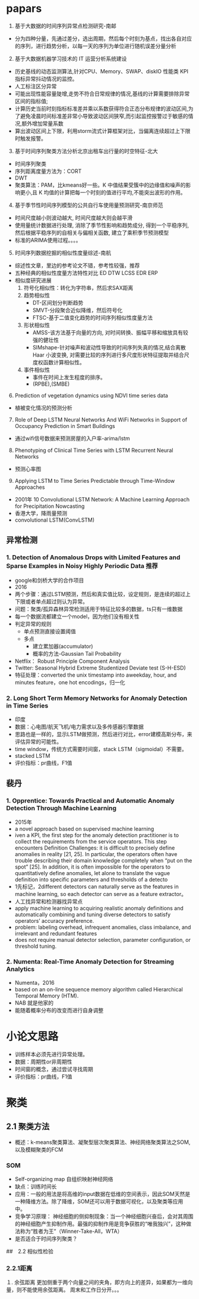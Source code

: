 # papars
1. 基于大数据的时间序列异常点检测研究-南邮
- 分为四种分量，先通过差分，选出周期，然后每个时刻为基点，找出各自对应的序列，进行趋势分析，以每一天的序列为单位进行随机误差分量分析

2. 基于大数据机器学习技术的 IT 运营分析系统建设
- 历史基线的动态监测算法,针对CPU、Memory、SWAP、diskIO 性能类 KPI 指标异常抖动情况的监控。
- 人工标注区分异常
- 可能出现性能容量陡增,走势不符合日常规律的情况,基线的计算需要排除异常区间的指标值;
- 计算历史当前时刻指标标准差并乘以系数获得符合正态分布规律的波动区间,为了避免凌晨时间标准差非常小导致波动区间狭窄,而引起监控报警过于敏感的情况,额外增加常量系数
- 算出波动区间上下限，利用storm流式计算框架对比，当偏离连续超过上下限时触发报警。

3. 基于时间序列聚类方法分析北京出租车出行量的时空特征-北大
- 时间序列聚类
- 序列距离度量方法为：CORT
- DWT
- 聚类算法：PAM，比kmeans好一些。K 中值结果受簇中的边缘值和噪声的影响更小,且 K 均值的计算把每一个时刻的值进行平均,不能突出波形的作用。

4. 基于季节性时间序列模型的公共自行车使用量预测研究-南京师范
- 时间尺度越小则波动越大, 时间尺度越大则会越平滑
- 使用量统计数据进行处理, 消除了季节性影响和趋势成分, 得到一个平稳序列, 然后根据平稳序列的自相关与偏相关函数, 建立了乘积季节预测模型
- 标准的ARIMA使用过程。。。。

5. 时间序列数据挖掘的相似性度量综述-南航
- 综述性文章，里边的参考论文不错，参考性较强，推荐
- 五种经典的相似性度量方法特性对比 ED DTW LCSS EDR ERP
- 相似度研究进展
    1. 符号化相似性：转化为字符串，然后求SAX距离
    2. 趋势相似性
        - DT-区间划分判断趋势 
        - SMVT-分段聚合近似降维，然后符号化
        - FTSC-基于二值变化趋势的时间序列相似性度量方法
    3. 形状相似性
        - AMSS-该方法基于向量的方向, 对时间转换、振幅平移和缩放具有较强的健壮性
        - SIMshape-针对噪声和波动性导致的时间序列失真的情况,结合离散 Haar 小波变换, 对需要比较的序列进行多尺度形状特征提取并结合尺度权函数计算相似性。
    4. 事件相似性
        - 事件在时间上发生程度的排序。
        - (RPBE),(SMBE)

6. Prediction of vegetation dynamics using NDVI time series data
- 植被变化情况的预测分析
7. Role of Deep LSTM Neural Networks And WiFi Networks in Support of Occupancy Prediction in Smart Buildings
- 通过wifi信号数据来预测房屋的入户率-arima/lstm
8. Phenotyping of Clinical Time Series with LSTM Recurrent Neural Networks
- 预测心率图
9. Applying LSTM to Time Series Predictable through Time-Window Approaches
- 2001年
10 Convolutional LSTM Network: A Machine Learning Approach for Precipitation Nowcasting
- 香港大学，降雨量预测
- convolutional LSTM(ConvLSTM)

## 异常检测
### 1. Detection of Anomalous Drops with Limited Features and Sparse Examples in Noisy Highly Periodic Data 推荐
- google和剑桥大学的合作项目
- 2016
- 两个步骤：通过LSTM预测，然后和真实值比较，设定规则，是连续的超过上下限或者单点超过则认为异常。
- 问题：聚类/孤异森林异常检测适用于特征比较多的数据，ts只有一维数据
- 每一个数据流都建立一个model，因为他们没有相关性
- 判定异常的规则
    - 单点预测直接设置阈值
    - 多点
        - 建立累加器(accumulator)
        - 概率的方法-Gaussian Tail Probability
- Netflix： Robust Principle Component Analysis
- Twitter: Seasonal Hybrid Extreme Studentized Deviate test (S-H-ESD)
- 特征处理：converted the unix timestamp into aweekday, hour, and minutes feature，one hot encodings，归一化

### 2. Long Short Term Memory Networks for Anomaly Detection in Time Series 
- 印度
- 数据：心电图/航天飞机/电力需求以及多传感器引擎数据
- 思路也是一样的，显示LSTM做预测，然后进行对比，error建模高斯分布，来评估异常的可能性。
- time window，传统方式需要时间窗，stack LSTM（sigmoidal）不需要。
- stacked LSTM
- 评价指标：pr曲线，F1值


## 裴丹
### 1. Opprentice: Towards Practical and Automatic Anomaly Detection Through Machine Learning

- 2015年
-  a novel approach based on supervised machine learning
- iven a KPI, the first step for the anomaly detection practitioner is to collect the requirements from the service operators. This step encounters Definition Challenges: it is difficult to precisely define anomalies in reality [21, 25]. In particular, the operators often have trouble describing their domain knowledge completely when “put on the spot” [25]. In addition, it is often impossible for the operators to quantitatively define anomalies, let alone to translate the vague definition into specific parameters and thresholds of a detecto
- 1先标记，2different detectors can naturally serve as the features in machine learning, so each detector can serve as a feature extractor。
- 人工找异常和检测器找异常点
- apply machine learning to acquiring realistic anomaly definitions and automatically combining and tuning diverse detectors to satisfy operators’ accuracy preference.
- problem: labeling overhead, infrequent anomalies, class imbalance, and irrelevant and redundant features
-  does not require manual detector selection, parameter configuration, or threshold tuning.


### 2. Numenta: Real-Time Anomaly Detection for Streaming Analytics
- Numenta，2016
- based on an on-line sequence memory algorithm called Hierarchical Temporal Memory (HTM).
- NAB 就是他家的
- 能随着概率分布的改变而进行自身调整

# 小论文思路
- 训练样本必须先进行异常处理。
- 数据：周期性or非周期性
- 时间窗的概念，通过尝试寻找周期
- 评价指标：pr曲线，F1值

# 聚类

## 2.1 聚类方法

- 概述：k-means聚类算法、凝聚型层次聚类算法、神经网络聚类算法之SOM,以及模糊聚类的FCM

### SOM 
- Self-organizing map 自组织映射神经网络
- 缺点：训练时间长 
- 应用：一般的用法是将高维的input数据在低维的空间表示，因此SOM天然是一种降维方法。除了降维，SOM还可以用于数据可视化，以及聚类等应用中。
- 竞争学习原理：
    神经细胞的侧抑制现象：当一个神经细胞兴奋后，会对其周围的神经细胞产生抑制作用。最强的抑制作用是竞争获胜的“唯我独兴”，这种做法称为“胜者为王”（Winner-Take-All，WTA）
- 是否适合于时间序列聚类？

##　2.2 相似性检验

### 2.2.1距离
１. 余弦距离
    更加侧重于两个向量之间的夹角，即方向上的差异，如果都为一维向量，则不能使用余弦距离。
周末和工作日分开。。。